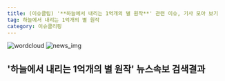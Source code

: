 ```yaml
---
title: (이슈클립) '**하늘에서 내리는 1억개의 별 원작**' 관련 이슈, 기사 모아 보기
tag: 하늘에서 내리는 1억개의 별 원작
category: 이슈클리핑
---
```

![wordcloud](https://s3.ap-northeast-2.amazonaws.com/lyrics101-wordcloud/2018-10-04-1538661374.png)
![news_img](https://user-images.githubusercontent.com/42597476/44507050-1206f400-a6e4-11e8-8d98-7ffbfebb353f.png)
## **'**하늘에서 내리는 1억개의 별 원작**'** 뉴스속보 검색결과

